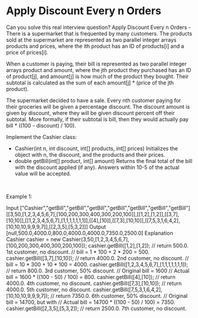 # Apply Discount Every n Orders

Can you solve this real interview question? Apply Discount Every n Orders - There is a supermarket that is frequented by many customers. The products sold at the supermarket are represented as two parallel integer arrays products and prices, where the ith product has an ID of products[i] and a price of prices[i].

When a customer is paying, their bill is represented as two parallel integer arrays product and amount, where the jth product they purchased has an ID of product[j], and amount[j] is how much of the product they bought. Their subtotal is calculated as the sum of each amount[j] * (price of the jth product).

The supermarket decided to have a sale. Every nth customer paying for their groceries will be given a percentage discount. The discount amount is given by discount, where they will be given discount percent off their subtotal. More formally, if their subtotal is bill, then they would actually pay bill * ((100 - discount) / 100).

Implement the Cashier class:

 * Cashier(int n, int discount, int[] products, int[] prices) Initializes the object with n, the discount, and the products and their prices.
 * double getBill(int[] product, int[] amount) Returns the final total of the bill with the discount applied (if any). Answers within 10-5 of the actual value will be accepted.

 

Example 1:


Input
["Cashier","getBill","getBill","getBill","getBill","getBill","getBill","getBill"]
[[3,50,[1,2,3,4,5,6,7],[100,200,300,400,300,200,100]],[[1,2],[1,2]],[[3,7],[10,10]],[[1,2,3,4,5,6,7],[1,1,1,1,1,1,1]],[[4],[10]],[[7,3],[10,10]],[[7,5,3,1,6,4,2],[10,10,10,9,9,9,7]],[[2,3,5],[5,3,2]]]
Output
[null,500.0,4000.0,800.0,4000.0,4000.0,7350.0,2500.0]
Explanation
Cashier cashier = new Cashier(3,50,[1,2,3,4,5,6,7],[100,200,300,400,300,200,100]);
cashier.getBill([1,2],[1,2]);                        // return 500.0. 1st customer, no discount.
                                                     // bill = 1 * 100 + 2 * 200 = 500.
cashier.getBill([3,7],[10,10]);                      // return 4000.0. 2nd customer, no discount.
                                                     // bill = 10 * 300 + 10 * 100 = 4000.
cashier.getBill([1,2,3,4,5,6,7],[1,1,1,1,1,1,1]);    // return 800.0. 3rd customer, 50% discount.
                                                     // Original bill = 1600
                                                     // Actual bill = 1600 * ((100 - 50) / 100) = 800.
cashier.getBill([4],[10]);                           // return 4000.0. 4th customer, no discount.
cashier.getBill([7,3],[10,10]);                      // return 4000.0. 5th customer, no discount.
cashier.getBill([7,5,3,1,6,4,2],[10,10,10,9,9,9,7]); // return 7350.0. 6th customer, 50% discount.
                                                     // Original bill = 14700, but with
                                                     // Actual bill = 14700 * ((100 - 50) / 100) = 7350.
cashier.getBill([2,3,5],[5,3,2]);                    // return 2500.0.  7th customer, no discount.